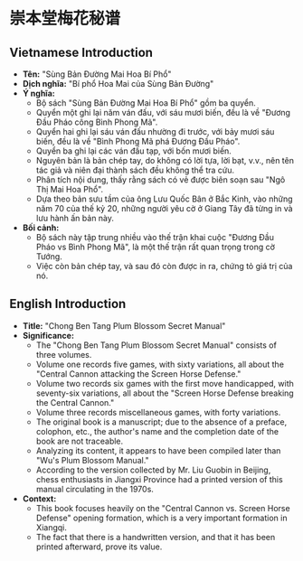 # 崇本堂梅花秘谱

## Vietnamese Introduction

* **Tên:** "Sùng Bản Đường Mai Hoa Bí Phổ"
* **Dịch nghĩa:** "Bí phổ Hoa Mai của Sùng Bản Đường"
* **Ý nghĩa:**
    * Bộ sách "Sùng Bản Đường Mai Hoa Bí Phổ" gồm ba quyển.
    * Quyển một ghi lại năm ván đấu, với sáu mươi biến, đều là về "Đương Đầu Pháo công Bình Phong Mã".
    * Quyển hai ghi lại sáu ván đấu nhường đi trước, với bảy mươi sáu biến, đều là về "Bình Phong Mã phá Đương Đầu Pháo".
    * Quyển ba ghi lại các ván đấu tạp, với bốn mươi biến.
    * Nguyên bản là bản chép tay, do không có lời tựa, lời bạt, v.v., nên tên tác giả và niên đại thành sách đều không thể tra cứu.
    * Phân tích nội dung, thấy rằng sách có vẻ được biên soạn sau "Ngô Thị Mai Hoa Phổ".
    * Dựa theo bản sưu tầm của ông Lưu Quốc Bân ở Bắc Kinh, vào những năm 70 của thế kỷ 20, những người yêu cờ ở Giang Tây đã từng in và lưu hành ấn bản này.
* **Bối cảnh:**
    * Bộ sách này tập trung nhiều vào thế trận khai cuộc "Đương Đầu Pháo vs Bình Phong Mã", là một thế trận rất quan trọng trong cờ Tướng.
    * Việc còn bản chép tay, và sau đó còn được in ra, chứng tỏ giá trị của nó.

## English Introduction

* **Title:** "Chong Ben Tang Plum Blossom Secret Manual"
* **Significance:**
    * The "Chong Ben Tang Plum Blossom Secret Manual" consists of three volumes.
    * Volume one records five games, with sixty variations, all about the "Central Cannon attacking the Screen Horse Defense."
    * Volume two records six games with the first move handicapped, with seventy-six variations, all about the "Screen Horse Defense breaking the Central Cannon."
    * Volume three records miscellaneous games, with forty variations.
    * The original book is a manuscript; due to the absence of a preface, colophon, etc., the author's name and the completion date of the book are not traceable.
    * Analyzing its content, it appears to have been compiled later than "Wu's Plum Blossom Manual."
    * According to the version collected by Mr. Liu Guobin in Beijing, chess enthusiasts in Jiangxi Province had a printed version of this manual circulating in the 1970s.
* **Context:**
    * This book focuses heavily on the "Central Cannon vs. Screen Horse Defense" opening formation, which is a very important formation in Xiangqi.
    * The fact that there is a handwritten version, and that it has been printed afterward, prove its value.